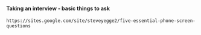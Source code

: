 #### Taking an interview - basic things to ask
`https://sites.google.com/site/steveyegge2/five-essential-phone-screen-questions`

#### 
